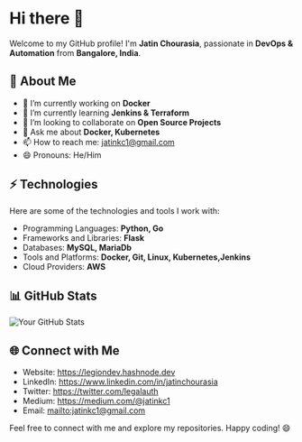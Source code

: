 # Hi there 👋

Welcome to my GitHub profile! I'm **Jatin Chourasia**, passionate in **DevOps & Automation** from **Bangalore, India**. 

## 🌱 About Me

- 🔭 I’m currently working on **Docker**
- 🌱 I’m currently learning **Jenkins & Terraform**
- 👯 I’m looking to collaborate on **Open Source Projects**
- 💬 Ask me about **Docker, Kubernetes**
- 📫 How to reach me: jatinkc1@gmail.com
- 😄 Pronouns: He/Him

## ⚡ Technologies

Here are some of the technologies and tools I work with:

- Programming Languages: **Python, Go**
- Frameworks and Libraries: **Flask**
- Databases: **MySQL, MariaDb**
- Tools and Platforms: **Docker, Git, Linux, Kubernetes,Jenkins**
- Cloud Providers: **AWS**

## 📊 GitHub Stats

![Your GitHub Stats](https://github-readme-stats.vercel.app/api?username=Jatinkc&show_icons=true)

## 🌐 Connect with Me

- Website: https://legiondev.hashnode.dev
- LinkedIn: https://www.linkedin.com/in/jatinchourasia
- Twitter:  https://twitter.com/legalauth
- Medium: https://medium.com/@jatinkc1
- Email: <mailto:jatinkc1@gmail.com>

Feel free to connect with me and explore my repositories. Happy coding! 😄
